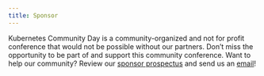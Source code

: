 ```yaml
---
title: Sponsor
---
```


Kubernetes Community Day is a community-organized and not for profit conference that would not be possible without our partners. Don’t miss the opportunity to be part of and support this community conference. Want to help our community? Review our [sponsor prospectus](../prospectus) and send us an [email](mailto:organizers-amsterdam@kubernetescommunitydays.org)!
